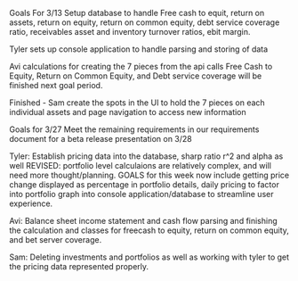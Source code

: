 Goals For 3/13
Setup database to handle Free cash to equit, return on assets, return on equity, return on common equity, debt service coverage
ratio, receivables asset and inventory turnover ratios, ebit margin.

Tyler sets up console application to handle parsing and storing of data

Avi calculations for creating the 7 pieces from the api calls
  Free Cash to Equity, Return on Common Equity, and Debt service coverage will be finished next goal period.

Finished - Sam create the spots in the UI to hold the 7 pieces on each individual assets and page navigation to access new information



Goals for 3/27
  Meet the remaining requirements in our requirements document for a beta release presentation on 3/28

Tyler: Establish pricing data into the database, sharp ratio r^2 and alpha as well
REVISED: portfolio level calculaions are relatively complex, and will need more thought/planning. GOALS for this week now include getting price change displayed as percentage in portfolio details, daily pricing to factor into portfolio graph into console application/database to streamline user experience. 

Avi: Balance sheet income statement and cash flow parsing and finishing the calculation and classes for freecash to equity, return on common equity, and bet server coverage.

Sam: Deleting investments and portfolios as well as working with tyler to get the pricing data represented properly.
